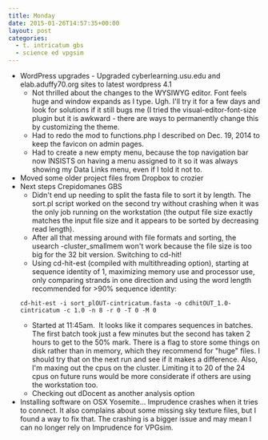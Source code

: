 ```yaml
---
title: Monday
date: 2015-01-26T14:57:35+00:00
layout: post
categories:
  - t. intricatum gbs
  - science ed vpgsim
---
```

  * WordPress upgrades - Upgraded cyberlearning.usu.edu and elab.aduffy70.org sites to latest wordpress 4.1
    * Not thrilled about the changes to the WYSIWYG editor. Font feels huge and window expands as I type. Ugh. I'll try it for a few days and look for solutions if it still bugs me (I tried the visual-editor-font-size plugin but it is awkward - there are ways to permanently change this by customizing the theme.
    * Had to redo the mod to functions.php I described on Dec. 19, 2014 to keep the favicon on admin pages.
    * Had to create a new empty menu, because the top navigation bar now INSISTS on having a menu assigned to it so it was always showing my Data Links menu, even if I told it not to.
  * Moved some older project files from Dropbox to crozier
  * Next steps Crepidomanes GBS
    * Didn't end up needing to split the fasta file to sort it by length. The sort.pl script worked on the second try without crashing when it was the only job running on the workstation (the output file size exactly matches the input file size and it appears to be sorted by decreasing read length).
    * After all that messing around with file formats and sorting, the usearch -cluster_smallmem won't work because the file size is too big for the 32 bit version. Switching to cd-hit!
    * Using cd-hit-est (compiled with multithreading option), starting at sequence identity of 1, maximizing memory use and processor use, only comparing strands in one direction and using the word length recommended for >90% sequence identity:
    ~~~
    cd-hit-est -i sort_plOUT-cintricatum.fasta -o cdhitOUT_1.0-cintricatum -c 1.0 -n 8 -r 0 -T 0 -M 0
    ~~~
    * Started at 11:45am.  It looks like it compares sequences in batches. The first batch took just a few minutes but the second has taken 2 hours to get to the 50% mark. There is a flag to store some things on disk rather than in memory, which they recommend for "huge" files. I should try that on the next run and see if it makes a difference. Also, I'm maxing out the cpus on the cluster. Limiting it to 20 of the 24 cpus on future runs would be more considerate if others are using the workstation too.
    * Checking out dDocent as another analysis option
  * Installing software on OSX Yosemite... Imprudence crashes when it tries to connect. It also complains about some missing sky texture files, but I found a way to fix that. The crashing is a bigger issue and may mean I can no longer rely on Imprudence for VPGsim.
